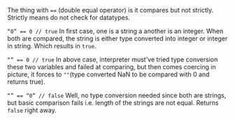 The thing with `==` (double equal operator) is it compares but not strictly.
Strictly means do not check for datatypes.

`“0” == 0 // true`
In first case, one is a string a another is an integer.
When both are compared, the string is either type converted into integer or integer in string. Which results in `true`.

`“” == 0 // true`
In above case, interpreter must've tried type conversion these two variables and failed at comparing, but then comes coercing in picture, it forces to `""`(type converted NaN to be compared with 0 and returns true).

`“” == “0” // false`
Well, no type conversion needed since both are strings, but basic comparison fails i.e. length of the strings are not equal. Returns `false` right away.